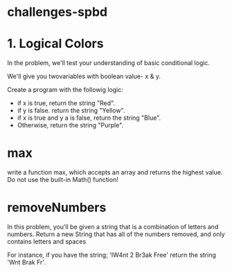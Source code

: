 # challenges-spbd
# 1. Logical Colors
In the problem, we'll test your understanding of basic conditional logic.

We'll give you twovariables with boolean value- x & y.

Create a program with the followig logic:
- if x is true, return the string "Red".
- if y is false. return the string "Yellow".
- if x is true and y a is false, return the string "Blue".
- Otherwise, return the string "Purple".

# max
write a function max, which accepts an array and returns the highest value. Do not use the built-in Math() function!

# removeNumbers
In this problem, you'll be given a string that is a combination of letters and numbers. Return a new String that has all of the numbers removed, and only contains letters and spaces

For instance, if you have the string; 'IW4nt 2 Br3ak Free' return the string 'Wnt Brak Fr'.